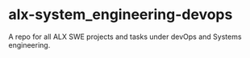 # alx-system_engineering-devops
A repo for all ALX SWE projects and tasks under devOps and Systems engineering.
